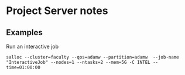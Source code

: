 # Project Server notes

## Examples

Run an interactive job

```salloc --cluster=faculty --qos=adamw --partition=adamw  --job-name "InteractiveJob" --nodes=1 --ntasks=2 --mem=5G -C INTEL --time=01:00:00```
